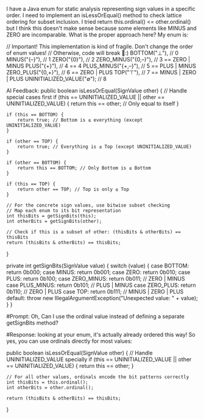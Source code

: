 I have a Java enum for static analysis representing sign values in a specific order. I need to implement an isLessOrEqual() method to check lattice ordering for subset inclusion. I tried return this.ordinal() <= other.ordinal() but I think this doesn't make sense because some elements like  MINUS and ZERO are incomparable. What is the proper approach here? My enum is:

// Important! This implementation is kind of fragile. Don't change the order of enum values!
// Otherwise, code will break 🤡:)
BOTTOM("⊥"), // 0
MINUS("{–}"), // 1
ZERO("{0}"), // 2
ZERO_MINUS("{0,–}"), // 3 == ZERO | MINUS
PLUS("{+}"), // 4 == 4
PLUS_MINUS("{+,–}"), // 5 == PLUS | MINUS
ZERO_PLUS("{0,+}"), // 6 == ZERO | PLUS
TOP("⊤"), // 7 == MINUS | ZERO | PLUS
UNINITIALIZED_VALUE("∅"); // 8


AI Feedback:
public boolean isLessOrEqual(SignValue other) {
    // Handle special cases first
    if (this == UNINITIALIZED_VALUE || other == UNINITIALIZED_VALUE) {
        return this == other; // Only equal to itself
    }
    
    if (this == BOTTOM) {
        return true; // Bottom is ≤ everything (except UNINITIALIZED_VALUE)
    }
    
    if (other == TOP) {
        return true; // Everything is ≤ Top (except UNINITIALIZED_VALUE)
    }
    
    if (other == BOTTOM) {
        return this == BOTTOM; // Only Bottom is ≤ Bottom
    }
    
    if (this == TOP) {
        return other == TOP; // Top is only ≤ Top
    }
    
    // For the concrete sign values, use bitwise subset checking
    // Map each enum to its bit representation
    int thisBits = getSignBits(this);
    int otherBits = getSignBits(other);
    
    // Check if this is a subset of other: (thisBits & otherBits) == thisBits
    return (thisBits & otherBits) == thisBits;
}

private int getSignBits(SignValue value) {
    switch (value) {
        case BOTTOM: return 0b000;
        case MINUS: return 0b001;
        case ZERO: return 0b010;
        case PLUS: return 0b100;
        case ZERO_MINUS: return 0b011; // ZERO | MINUS
        case PLUS_MINUS: return 0b101; // PLUS | MINUS
        case ZERO_PLUS: return 0b110; // ZERO | PLUS
        case TOP: return 0b111; // MINUS | ZERO | PLUS
        default: throw new IllegalArgumentException("Unexpected value: " + value);
    }
}

#Prompt:
Oh, Can I use the ordinal value instead of defining a separate getSignBits method?

#Response:
looking at your enum, it's actually already ordered this way! So yes, you can use ordinals directly for most values:

public boolean isLessOrEqual(SignValue other) {
    // Handle UNINITIALIZED_VALUE specially
    if (this == UNINITIALIZED_VALUE || other == UNINITIALIZED_VALUE) {
        return this == other;
    }
    
    // For all other values, ordinals encode the bit patterns correctly
    int thisBits = this.ordinal();
    int otherBits = other.ordinal();
    
    return (thisBits & otherBits) == thisBits;
}